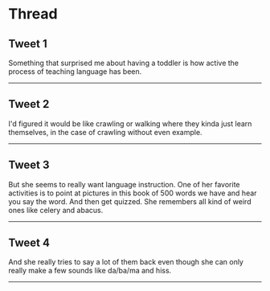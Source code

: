# Thread

## Tweet 1

Something that surprised me about having a toddler is how active the process of teaching language has been.

---

## Tweet 2

I'd figured it would be like crawling or walking where they kinda just learn themselves, in the case of crawling without even example.

---

## Tweet 3

But she seems to really want language instruction. One of her favorite activities is to point at pictures in this book of 500 words we have and hear you say the word. And then get quizzed. She remembers all kind of weird ones like celery and abacus.

---

## Tweet 4

And she really tries to say a lot of them back even though she can only really make a few sounds like da/ba/ma and hiss.

---

